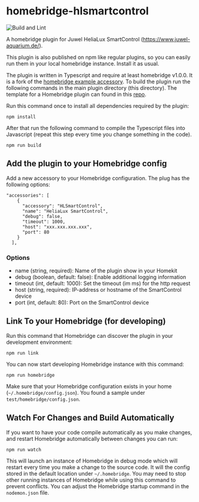 # homebridge-hlsmartcontrol

![Build and Lint](https://github.com/denisw160/homebridge-hlsmartcontrol/workflows/Build%20and%20Lint/badge.svg)

A homebridge plugin for Juwel HeliaLux SmartControl (https://www.juwel-aquarium.de/).

This plugin is also published on npm like regular plugins, so you can easily run them in your
local homebridge instance. Install it as usual.

The plugin is written in Typescript and require at least homebridge v1.0.0. It is a fork of the
[homebridge example accessory](https://github.com/homebridge/homebridge-examples/tree/master/accessory-example-typescript).
To build the plugin run the following commands in the main plugin directory (this directory). The template for
a Homebridge plugin can found in this [repo](https://github.com/homebridge/homebridge-plugin-template).

Run this command once to install all dependencies required by the plugin:

    npm install

After that run the following command to compile the Typescript files into Javascript (repeat this step every time
you change something in the code).

    npm run build

## Add the plugin to your Homebridge config

Add a new accessory to your Homebridge configuration. The plug has the following options:

    "accessories": [
        {
          "accessory": "HLSmartControl",
          "name": "HeliaLux SmartControl",
          "debug": false,
          "timeout": 1000,
          "host": "xxx.xxx.xxx.xxx",
          "port": 80
        }
      ],

### Options
 - name (string, required): Name of the plugin show in your Homekit
 - debug (boolean, default: false): Enable additional logging information
 - timeout (int, default: 1000): Set the timeout (im ms) for the http request
 - host (string, required): IP-address or hostname of the SmartControl device
 - port (int, default: 80): Port on the SmartControl device

## Link To your Homebridge (for developing)

Run this command that Homebridge can discover the plugin in your development environment:

    npm run link

You can now start developing Homebridge instance with this command:

    npm run homebridge

Make sure that your Homebridge configuration exists in your home (`~/.homebridge/config.json`). You found a sample
under `test/homebridge/config.json`.

## Watch For Changes and Build Automatically

If you want to have your code compile automatically as you make changes, and restart Homebridge automatically
between changes you can run:

    npm run watch

This will launch an instance of Homebridge in debug mode which will restart every time you make a change to
the source code. It will the config stored in the default location under `~/.homebridge`. You may need to stop
other running instances of Homebridge while using this command to prevent conflicts. You can adjust the
Homebridge startup command in the `nodemon.json` file.
